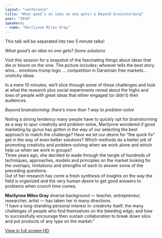 ```yaml
---
layout: "conference"
title: "What good’s an idea no one gets? & Beyond brainstorming"
year: "2010"
speakers:
- name: "Marilynne Miles Gray"
---
```



This talk will be separated into two 5 minute talks!

_What good’s an idea no one gets? Some solutions_

Visit this session for a snapshot of the fascinating things about ideas that
die or bloom on the vine. The picture includes: whoever tells the best story
wins… emotions trump logic … competition in Darwinian free markets… unsticky
ideas.

In a mere 10 minutes, we’ll slice through some of these challenges and look at
what the research plus social experiments reveal about the highs and lows of
people with great ideas that either engaged (or didn’t) their audiences.

_Beyond brainstorming: there’s more than 1 way to problem-solve_

Noting a strong tendency many people have to quickly opt for brainstorming as
a way to spur creativity and problem-solve, Marilynne wondered if good
marketing by gurus has gotten in the way of our selecting the best approach to
match the challenge? Have we let our desire for “the quick fix” get in the way
of even better solutions? Which methods do a better job of promoting
creativity and problem-solving when we work alone and which help us when we
work in groups?  
Three years ago, she decided to wade through the tangle of hundreds of
techniques, approaches, models and principles on the market looking for the
overlaps, limitations and strengths of each to answer some of the preceding
questions.  
Out of her research has come a fresh synthesis of insights on the way the
field is organized and the very human desire to get good answers to problems
when crunch time comes.

**Marilynne Miles Gray** diverse background — teacher, entrepreneur,
researcher, artist — has taken her in many directions.  
“I have a long-standing personal interest in: creativity itself; the many
challenges of people who find themselves on the bleeding edge; and how to
successfully encourage then sustain collaboration to break down silos and put
products of any type on the market.”


[ View in full screen HD
](https://web.archive.org/web/20210413191643/https://www.youtube.com/v/W74HlvHGOXI?fs=1&hl=en_US&rel=0&hd=1)


[//]: # (Retrieved from https://web.archive.org/web/20210416135337/https://www.ideawave.ca/the-conference/what-goods-an-idea-no-one-gets-beyond-brainstorming)